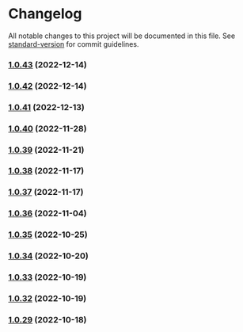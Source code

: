 # Changelog

All notable changes to this project will be documented in this file. See [standard-version](https://github.com/conventional-changelog/standard-version) for commit guidelines.

### [1.0.43](https://github.com/sei-protocol/js-core/compare/v1.0.41...v1.0.43) (2022-12-14)

### [1.0.42](https://github.com/sei-protocol/js-core/compare/v1.0.41...v1.0.42) (2022-12-14)

### [1.0.41](https://github.com/sei-protocol/js-core/compare/v1.0.40...v1.0.41) (2022-12-13)

### [1.0.40](https://github.com/sei-protocol/js-core/compare/v1.0.39...v1.0.40) (2022-11-28)

### [1.0.39](https://github.com/sei-protocol/js-core/compare/v1.0.38...v1.0.39) (2022-11-21)

### [1.0.38](https://github.com/sei-protocol/js-core/compare/v1.0.37...v1.0.38) (2022-11-17)

### [1.0.37](https://github.com/sei-protocol/js-core/compare/v1.0.36...v1.0.37) (2022-11-17)

### [1.0.36](https://github.com/sei-protocol/js-core/compare/v1.0.35...v1.0.36) (2022-11-04)

### [1.0.35](https://github.com/sei-protocol/js-core/compare/v1.0.34...v1.0.35) (2022-10-25)

### [1.0.34](https://github.com/sei-protocol/js-core/compare/v1.0.33...v1.0.34) (2022-10-20)

### [1.0.33](https://github.com/sei-protocol/js-core/compare/v1.0.32...v1.0.33) (2022-10-19)

### [1.0.32](https://github.com/sei-protocol/js-core/compare/v1.0.30...v1.0.32) (2022-10-19)

### [1.0.29](https://github.com/sei-protocol/js-core/compare/v1.0.28...v1.0.29) (2022-10-18)
